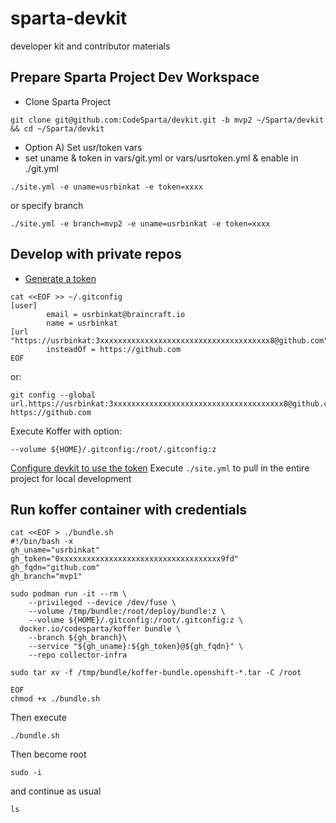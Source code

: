 # sparta-devkit
developer kit and contributor materials

## Prepare Sparta Project Dev Workspace
  - Clone Sparta Project
```
git clone git@github.com:CodeSparta/devkit.git -b mvp2 ~/Sparta/devkit && cd ~/Sparta/devkit
```
  - Option A) Set usr/token vars 
  - set uname & token in vars/git.yml or vars/usrtoken.yml & enable in ./git.yml
```
./site.yml -e uname=usrbinkat -e token=xxxx
```
or specify branch
```
./site.yml -e branch=mvp2 -e uname=usrbinkat -e token=xxxx
```
## Develop with private repos
  - [Generate a token](https://github.com/settings/tokens)    
    
```
cat <<EOF >> ~/.gitconfig
[user]
        email = usrbinkat@braincraft.io
        name = usrbinkat
[url "https://usrbinkat:3xxxxxxxxxxxxxxxxxxxxxxxxxxxxxxxxxxxxxx8@github.com"]
        insteadOf = https://github.com
EOF
```
or:
```
git config --global url.https://usrbinkat:3xxxxxxxxxxxxxxxxxxxxxxxxxxxxxxxxxxxxxx8@github.com.insteadOf https://github.com
```
Execute Koffer with option:
```
--volume ${HOME}/.gitconfig:/root/.gitconfig:z
```

[Configure devkit to use the token](https://github.com/CodeSparta/devkit/blob/7b60b1947a401bfa4566f4abafb911d5280fcfa5/git.yml#L12)
Execute `./site.yml` to pull in the entire project for local development

## Run koffer container with credentials
```
cat <<EOF > ./bundle.sh 
#!/bin/bash -x
gh_uname="usrbinkat"
gh_token="0xxxxxxxxxxxxxxxxxxxxxxxxxxxxxxxxxxxx9fd"
gh_fqdn="github.com"
gh_branch="mvp1"

sudo podman run -it --rm \
    --privileged --device /dev/fuse \
    --volume /tmp/bundle:/root/deploy/bundle:z \
    --volume ${HOME}/.gitconfig:/root/.gitconfig:z \
  docker.io/codesparta/koffer bundle \
    --branch ${gh_branch}\
    --service "${gh_uname}:${gh_token}@${gh_fqdn}" \
    --repo collector-infra

sudo tar xv -f /tmp/bundle/koffer-bundle.openshift-*.tar -C /root

EOF
chmod +x ./bundle.sh
```
Then execute
```
./bundle.sh
```
Then become root
```
sudo -i
```
and continue as usual
```
ls
```
